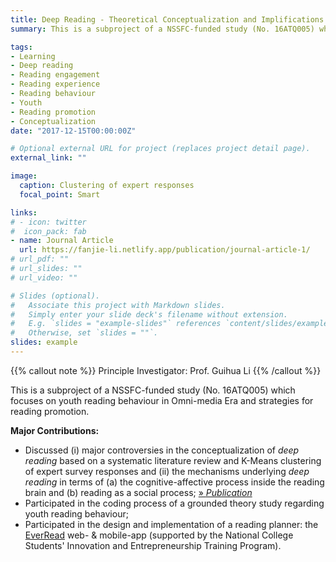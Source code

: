 ```yaml
---
title: Deep Reading - Theoretical Conceptualization and Implifications for Practices
summary: This is a subproject of a NSSFC-funded study (No. 16ATQ005) which focuses on youth reading behaviour in Omni-media Era and strategies for reading promotion.

tags:
- Learning
- Deep reading
- Reading engagement
- Reading experience
- Reading behaviour
- Youth
- Reading promotion
- Conceptualization
date: "2017-12-15T00:00:00Z"

# Optional external URL for project (replaces project detail page).
external_link: ""

image:
  caption: Clustering of expert responses
  focal_point: Smart

links:
# - icon: twitter
#  icon_pack: fab
- name: Journal Article
  url: https://fanjie-li.netlify.app/publication/journal-article-1/
# url_pdf: ""
# url_slides: ""
# url_video: ""

# Slides (optional).
#   Associate this project with Markdown slides.
#   Simply enter your slide deck's filename without extension.
#   E.g. `slides = "example-slides"` references `content/slides/example-slides.md`.
#   Otherwise, set `slides = ""`.
slides: example
---
```


{{% callout note %}}
Principle Investigator: Prof. Guihua Li
{{% /callout %}}

This is a subproject of a NSSFC-funded study (No. 16ATQ005) which focuses on youth reading behaviour in Omni-media Era and strategies for reading promotion.


**Major Contributions:**
- Discussed (i) major controversies in the conceptualization of *deep reading* based on a systematic literature review and K-Means clustering of expert survey responses and (ii) the mechanisms underlying *deep reading* in terms of (a) the cognitive-affective process inside the reading brain and (b) reading as a social process; [» *Publication*](https://fanjie-li.netlify.app/publication/journal-article-1/)
- Participated in the coding process of a grounded theory study regarding youth reading behaviour;
- Participated in the design and implementation of a reading planner: the [EverRead](https://youtu.be/_NC4wBKcnac) web- & mobile-app (supported by the National College Students' Innovation and Entrepreneurship Training Program).
